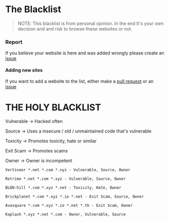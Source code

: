 # The Blacklist
> NOTE: This blacklist is from personal opinion. In the end It's your own decision and and risk to browse these websites or not.

### Report
If you believe your website is here and was added wrongly please create an [issue](https://github.com/Shigetorum635/SBC-Blacklist/issues)

#### Adding new sites
If you want to add a website to the list, either make a [pull request](https://github.com/Shigetorum635/SBC-Blacklist/pulls) or an [issue](https://github.com/Shigetorum635/SBC-Blacklist/issues)


# THE HOLY BLACKLIST

Vulnerable -> Hacked often

Source -> Uses a insecure / old / unmaintained code that's vulnerable

Toxicity -> Promotes toxicity, hate or similar

Exit Scam -> Promotes scams

Owner -> Owner is incompetent

```
Vertineer *.net *.com *.xyz - Vulnerable, Source, Owner

Retrimo *.net *.com *.xyz - Vulnerable, Source, Owner

BLDN-hill *.com *.xyz *.net - Toxicity, Hate, Owner

Brickplanet *.com *.xyz *.io *.net - Exit Scam, Source, Owner

Avasquare *.com *.xyz *.io *.net *.tk - Exit Scam, Owner

Kaplash *.xyz *.net *.com - Owner, Vulnerable, Source


```

